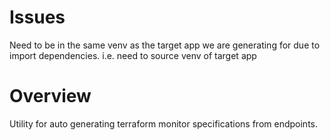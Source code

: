 # Issues

Need to be in the same venv as the target app we are generating for due to
import dependencies. i.e. need to source venv of target app


# Overview

Utility for auto generating terraform monitor specifications from endpoints.

